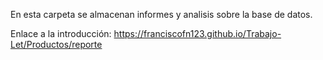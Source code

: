 En esta carpeta se almacenan informes y analisis sobre la base de datos. 

Enlace a la introducción: <https://franciscofn123.github.io/Trabajo-Let/Productos/reporte>
